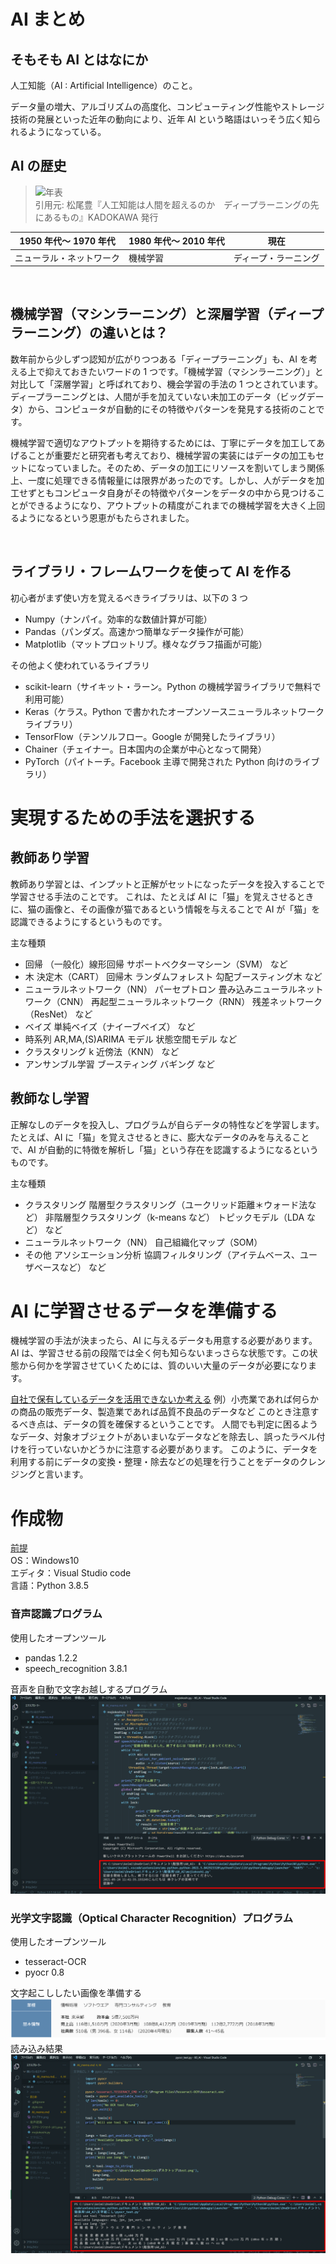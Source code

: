 <!-- <link href="./style.css" rel="stylesheet"></link> -->

# AI まとめ

## そもそも AI とはなにか

人工知能（AI : Artificial Intelligence）のこと。

データ量の増大、アルゴリズムの高度化、コンピューティング性能やストレージ技術の発展といった近年の動向により、近年 AI という略語はいっそう広く知られるようになっている。

## AI の歴史

> ![年表](https://e2o37xwryh5.exactdn.com/wp-content/uploads/2019/11/20160619232611-640x391.jpg?strip=all&lossy=1&ssl=1) </br>引用元: 松尾豊『人工知能は人間を超えるのか　ディープラーニングの先にあるもの』KADOKAWA 発行

<div class="era_table">

| 1950 年代～ 1970 年代    | 1980 年代～ 2010 年代 | 現在                 |
| ------------------------ | --------------------- | -------------------- |
| ニューラル・ネットワーク | 機械学習              | ディープ・ラーニング |

</div>

</br>

## 機械学習（マシンラーニング）と深層学習（ディープラーニング）の違いとは？

<div class="indentation">

数年前から少しずつ認知が広がりつつある「ディープラーニング」も、AI を考える上で抑えておきたいワードの 1 つです。「機械学習（マシンラーニング）」と対比して「深層学習」と呼ばれており、機会学習の手法の 1 つとされています。ディープラーニングとは、人間が手を加えていない未加工のデータ（ビッグデータ）から、コンピュータが自動的にその特徴やパターンを発見する技術のことです。

機械学習で適切なアウトプットを期待するためには、丁寧にデータを加工してあげることが重要だと研究者も考えており、機械学習の実装にはデータの加工もセットになっていました。そのため、データの加工にリソースを割いてしまう関係上、一度に処理できる情報量には限界があったのです。しかし、人がデータを加工せずともコンピュータ自身がその特徴やパターンをデータの中から見つけることができるようになり、アウトプットの精度がこれまでの機械学習を大きく上回るようになるという恩恵がもたらされました。

</div>
</br>

## ライブラリ・フレームワークを使って AI を作る

初心者がまず使い方を覚えるべきライブラリは、以下の 3 つ

- Numpy（ナンパイ。効率的な数値計算が可能）
- Pandas（パンダズ。高速かつ簡単なデータ操作が可能）
- Matplotlib（マットプロットリブ。様々なグラフ描画が可能）

その他よく使われているライブラリ

- scikit-learn（サイキット・ラーン。Python の機械学習ライブラリで無料で利用可能）
- Keras（ケラス。Python で書かれたオープンソースニューラルネットワークライブラリ）
- TensorFlow（テンソルフロー。Google が開発したライブラリ）
- Chainer（チェイナー。日本国内の企業が中心となって開発）
- PyTorch（パイトーチ。Facebook 主導で開発された Python 向けのライブラリ）

# 実現するための手法を選択する

## 教師あり学習

教師あり学習とは、インプットと正解がセットになったデータを投入することで学習させる手法のことです。
これは、たとえば AI に「猫」を覚えさせるときに、猫の画像と、その画像が猫であるという情報を与えることで AI が「猫」を認識できるようにするというものです。

主な種類

- 回帰 （一般化）線形回帰 サポートベクターマシーン（SVM） など
- 木 決定木（CART） 回帰木 ランダムフォレスト 勾配ブースティング木 など
- ニューラルネットワーク（NN） パーセプトロン 畳み込みニューラルネットワーク（CNN） 再起型ニューラルネットワーク（RNN） 残差ネットワーク（ResNet） など
- ベイズ 単純ベイズ（ナイーブベイズ） など
- 時系列 AR,MA,(S)ARIMA モデル 状態空間モデル など
- クラスタリング k 近傍法（KNN） など
- アンサンブル学習 ブースティング バギング など

## 教師なし学習

正解なしのデータを投入し、プログラムが自らデータの特性などを学習します。
たとえば、AI に「猫」を覚えさせるときに、膨大なデータのみを与えることで、AI が自動的に特徴を解析し「猫」という存在を認識するようになるというものです。

主な種類

- クラスタリング 階層型クラスタリング（ユークリッド距離＊ウォード法など） 非階層型クラスタリング（k-means など） トピックモデル（LDA など） など
- ニューラルネットワーク（NN） 自己組織化マップ（SOM）
- その他 アソシエーション分析 協調フィルタリング（アイテムベース、ユーザベースなど） など

# AI に学習させるデータを準備する

機械学習の手法が決まったら、AI に与えるデータも用意する必要があります。
AI は、学習させる前の段階では全く何も知らないまっさらな状態です。この状態から何かを学習させていくためには、質のいい大量のデータが必要になります。

<u>自社で保有しているデータを活用できないか考える</u>
例）小売業であれば何らかの商品の販売データ、製造業であれば品質不良品のデータなど
このとき注意するべき点は、データの質を確保するということです。
人間でも判定に困るようなデータ、対象オブジェクトがあいまいなデータなどを除去し、誤ったラベル付けを行っていないかどうかに注意する必要があります。
このように、データを利用する前にデータの変換・整理・除去などの処理を行うことをデータのクレンジングと言います。

# 作成物

<u>前提</u></br>
OS：Windows10</br>
エディタ：Visual Studio code</br>
言語：Python 3.8.5

### 音声認識プログラム

使用したオープンツール

- pandas 1.2.2
- speech_recognition 3.8.1

音声を自動で文字お越しするプログラム
![音声認識プログラム](./キャプチャ.png)

### 光学文字認識（Optical Character Recognition）プログラム

使用したオープンツール

- tesseract-OCR
- pyocr 0.8

文字起こししたい画像を準備する
![文字お越ししたい画像](./test.png)
読み込み結果
![結果](./キャプチャ2.png)
